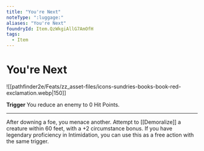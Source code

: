 ```yaml
---
title: "You're Next"
noteType: ":luggage:"
aliases: "You're Next"
foundryId: Item.QzWkgiAllG7AmOfH
tags:
  - Item
---
```


# You're Next
![[pathfinder2e/Feats/zz_asset-files/icons-sundries-books-book-red-exclamation.webp|150]]

**Trigger** You reduce an enemy to 0 Hit Points.

* * *

After downing a foe, you menace another. Attempt to [[Demoralize]] a creature within 60 feet, with a +2 circumstance bonus. If you have legendary proficiency in Intimidation, you can use this as a free action with the same trigger.
